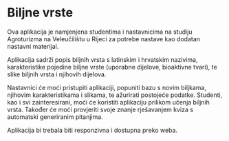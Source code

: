 # Biljne vrste


Ova aplikacija je namjenjena studentima i nastavnicima na studiju Agroturizma na Veleučilištu u Rijeci za potrebe nastave kao dodatan nastavni materijal.

Aplikacija sadrži popis biljnih vrsta s latinskim i hrvatskim nazivima, karakteristike pojedine biljne vrste (uporabne dijelove, bioaktivne tvari), te slike biljnih vrsta i njihovih dijelova.

Nastavnici će moći pristupiti aplikaciji, popuniti bazu s novim biljkama, njihovim karakteristikama i slikama, te ažurirati postojeće podatke. Studenti, kao i svi zainteresirani, moći će koristiti aplikaciju prilikom učenja biljnih vrsta. Također će moći provjeriti svoje znanje rješavanjem kviza s automatski generiranim pitanjima.

Aplikacija bi trebala biti responzivna i dostupna preko weba.

